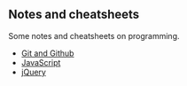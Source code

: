 Notes and cheatsheets
--------
Some notes and cheatsheets on programming.

* [Git and Github](content/git.md)
* [JavaScript](content/javascript.md)
* [jQuery](content/jquery.md)
